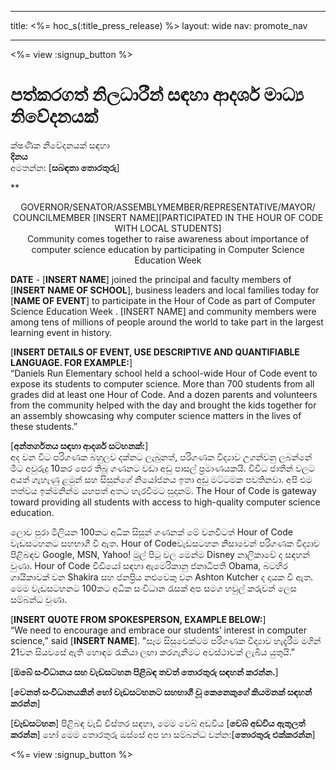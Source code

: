 * * *

title: <%= hoc_s(:title_press_release) %> layout: wide nav: promote_nav

* * *

<%= view :signup_button %>

# පත්කරගත් නිලධාරීන් සඳහා ආදර්ශ මාධ්‍ය නිවේදනයක්

ක්ෂණික නිවේදනයක් සඳහා  
**දිනය**  
අමතන්න: [**සබඳතා තොරතුරු**]  
  


**

<center>
  GOVERNOR/SENATOR/ASSEMBLYMEMBER/REPRESENTATIVE/MAYOR/ COUNCILMEMBER [INSERT NAME][PARTICIPATED IN THE HOUR OF CODE WITH LOCAL STUDENTS]</strong><br /> Community comes together to raise awareness about importance of computer science education by participating in Computer Science Education Week
</center>

  
  
</p> 

**DATE** - [**INSERT NAME**] joined the principal and faculty members of [**INSERT NAME OF SCHOOL**], business leaders and local families today for [**NAME OF EVENT**] to participate in the Hour of Code as part of Computer Science Education Week . [INSERT NAME] and community members were among tens of millions of people around the world to take part in the largest learning event in history.

[**INSERT DETAILS OF EVENT, USE DESCRIPTIVE AND QUANTIFIABLE LANGUAGE. FOR EXAMPLE:**]  
“Daniels Run Elementary school held a school-wide Hour of Code event to expose its students to computer science. More than 700 students from all grades did at least one Hour of Code. And a dozen parents and volunteers from the community helped with the day and brought the kids together for an assembly showcasing why computer science matters in the lives of these students.”

[**අන්තර්ගතය සඳහා ආදර්ශ සටහනක්:**]  
අද වන විට පරිගණක බහුලව දක්නට ලැබුනත්, පරිගණක විද්‍යාව උගන්වනු ලබන්නේ මීට අවුරුදු 10කර පෙර තිබූ ගණනට වඩා අඩු පාසල් ප්‍රමාණයකයි. විවිධ ජාතීන් වලට අයත් ගැහැණු ළමුන් සහ සිසුන්ගේ නියෝජනය ඉතා අඩු මට්ටමක පවතිනවා. අපි එම තත්වය ඉක්මනින්ම යහපත් අතට හැරවීමට සුදානම්. The Hour of Code is gateway toward providing all students with access to high-quality computer science education.

ලොව පුරා මිලියන 100කට අධික සිසුන් ගණනක් මේ වනවිටත් Hour of Code වැඩසටහනට සහභාගී වී ඇත. Hour of Codeවැඩසටහන නිසාවෙන් පරිගණක විද්‍යාව පිළිබඳව Google, MSN, Yahoo! මුල් පිටු වල මෙන්ම Disney නාලිකාවේ ද සඳහන් වුණා. Hour of Code වීඩියෝ සඳහා ඇමෙරිකානු ජනාධිපති Obama, බටහිර ගායිකාවක් වන Shakira සහ ජනප්‍රිය නළුවෙකු වන Ashton Kutcher ද දායක වී ඇත. මෙම වැඩසටහනට 100කට අධික සංවිධාන රැසක් අප සමග හවුල් කරුවන් ලෙස සම්බන්ධ වුණා.

[**INSERT QUOTE FROM SPOKESPERSON, EXAMPLE BELOW:**]  
“We need to encourage and embrace our students’ interest in computer science,” said [**INSERT NAME**]. "සෑම සිසුවෙක්ටම පරිගණක විද්‍යාව හැදෑරීම මගින් 21වන සියවසේ ඇති හොඳම රැකියා ලඟා කරගැනීමට අවස්ථාවක් ලැබිය යුතුයි."

[**ඔබේ සංවිධානය සහ වැඩසටහන පිළිබඳ තවත් තොරතුරු සඳහන් කරන්න.**]

[**වෙනත් සංවිධානයකින් හෝ වැඩසටහනට සහභාගී වූ කෙනෙකුගේ කියමනක් සඳහන් කරන්න**]

[**වැඩසටහන**] පිළිබඳ වැඩි විස්තර සඳහා, මෙම වෙබ් අඩවිය [**වෙබ් අඩවිය ඇතුලත් කරන්න**] හෝ මෙම තොරතුරු ඔස්සේ අප හා සම්බන්ධ වන්න:[**තොරතුරු එක්කරන්න**]

  
  


<%= view :signup_button %>